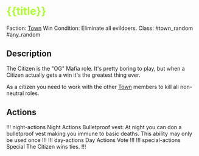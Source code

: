# <span style="color:greenYellow;">{{title}}</span>

Faction: [Town](#/content/Gameplay/Town/Town.md)
Win Condition: Eliminate all evildoers. 
Class: #town_random #any_random

## Description

The Citizen is the "OG" Mafia role. It's pretty boring to play, but when a Citizen actually gets a win it's the greatest thing ever.

As a citizen you need to work with the other [Town](#/content/Gameplay/Town/Town.md) members to kill all non-neutral roles.

## Actions

!!! night-actions Night Actions
Bulletproof vest:
At night you can don a bulletproof vest making you immune to basic deaths. This ability may only be used once
!!! 
!!! day-actions Day Actions
Vote
!!! 
!!! special-actions Special
The Citizen wins ties.
!!!